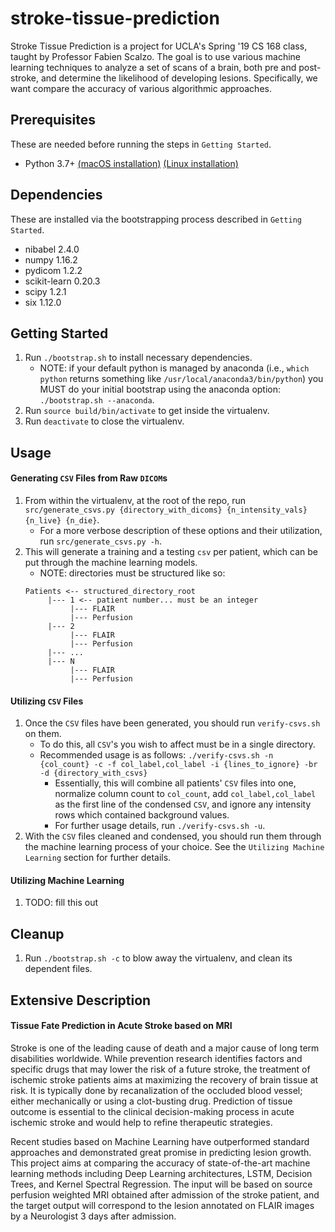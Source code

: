 stroke-tissue-prediction
===========================

Stroke Tissue Prediction is a project for UCLA's Spring '19 CS 168 class, taught by Professor Fabien Scalzo. The goal is to use various machine learning techniques to analyze a set of scans of a brain, both pre and post-stroke, and determine the likelihood of developing lesions. Specifically, we want compare the accuracy of various algorithmic approaches.

## Prerequisites

These are needed before running the steps in `Getting Started`.

   - Python 3.7+ [(macOS installation)](https://docs.python-guide.org/starting/install3/osx/) [(Linux installation)](https://docs.python-guide.org/starting/install3/linux/)

## Dependencies

These are installed via the bootstrapping process described in `Getting Started`.

   - nibabel 2.4.0
   - numpy 1.16.2
   - pydicom 1.2.2
   - scikit-learn 0.20.3
   - scipy 1.2.1
   - six 1.12.0

## Getting Started

1. Run `./bootstrap.sh` to install necessary dependencies.
   - NOTE: if your default python is managed by anaconda (i.e., `which python` returns something like `/usr/local/anaconda3/bin/python`) you MUST do your initial bootstrap using the anaconda option: `./bootstrap.sh --anaconda`.
2. Run `source build/bin/activate` to get inside the virtualenv.
3. Run `deactivate` to close the virtualenv.

## Usage

#### Generating `CSV` Files from Raw `DICOM`s

1. From within the virtualenv, at the root of the repo, run `src/generate_csvs.py {directory_with_dicoms} {n_intensity_vals} {n_live} {n_die}`. 
   - For a more verbose description of these options and their utilization, run `src/generate_csvs.py -h`.
2. This will generate a training and a testing `csv` per patient, which can be put through the machine learning models.
   - NOTE: directories must be structured like so:
   ```
   Patients <-- structured_directory_root
        |--- 1 <-- patient number... must be an integer
             |--- FLAIR
             |--- Perfusion
        |--- 2
             |--- FLAIR
             |--- Perfusion
        |--- ...
        |--- N
             |--- FLAIR
             |--- Perfusion
   ```

#### Utilizing `CSV` Files

1. Once the `CSV` files have been generated, you should run `verify-csvs.sh` on them.
   - To do this, all `CSV`'s you wish to affect must be in a single directory.
   - Recommended usage is as follows: `./verify-csvs.sh -n {col_count} -c -f col_label,col_label -i {lines_to_ignore} -br -d {directory_with_csvs}`
      - Essentially, this will combine all patients' `CSV` files into one, normalize column count to `col_count`, add `col_label,col_label` as the first line of the condensed `CSV`, and ignore any intensity rows which contained background values.
      - For further usage details, run `./verify-csvs.sh -u`.
2. With the `CSV` files cleaned and condensed, you should run them through the machine learning process of your choice. See the `Utilizing Machine Learning` section for further details.

#### Utilizing Machine Learning

1. TODO: fill this out

## Cleanup

1. Run `./bootstrap.sh -c` to blow away the virtualenv, and clean its dependent files.

## Extensive Description

#### Tissue Fate Prediction in Acute Stroke based on MRI

Stroke is one of the leading cause of death and a major cause of long term disabilities worldwide. While prevention research identifies factors and specific drugs that may lower the risk of a future stroke, the treatment of ischemic stroke patients aims at maximizing the recovery of brain tissue at risk. It is typically done by recanalization of the occluded blood vessel; either mechanically or using a clot-busting drug. Prediction of tissue outcome is essential to the clinical decision-making process in acute ischemic stroke and would help to refine therapeutic strategies.
 
Recent studies based on Machine Learning have outperformed standard approaches and demonstrated great promise in predicting lesion growth. This project aims at comparing the accuracy of state-of-the-art machine learning methods including Deep Learning architectures, LSTM, Decision Trees, and Kernel Spectral Regression. The input will be based on source perfusion weighted MRI obtained after admission of the stroke patient, and the target output will correspond to the lesion annotated on FLAIR images by a Neurologist 3 days after admission.
